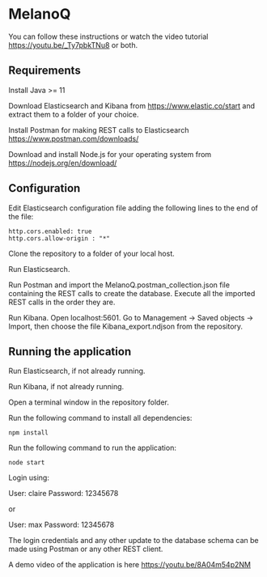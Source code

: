 # MelanoQ

You can follow these instructions or watch the video tutorial https://youtu.be/_Ty7pbkTNu8 or both.

## Requirements

Install Java >= 11

Download Elasticsearch and Kibana from https://www.elastic.co/start and extract them to a folder of your choice.



Install Postman for making REST calls to Elasticsearch https://www.postman.com/downloads/

Download and install Node.js for your operating system from https://nodejs.org/en/download/


## Configuration

Edit Elasticsearch configuration file adding the following lines to the end of the file:
```
http.cors.enabled: true
http.cors.allow-origin : "*"
```

Clone the repository to a folder of your local host.

Run Elasticsearch.

Run Postman and import the MelanoQ.postman_collection.json file containing the REST calls to create the database.
Execute all the imported REST calls in the order they are.

Run Kibana. Open localhost:5601.
Go to Management -> Saved objects -> Import, then choose the file Kibana_export.ndjson from the repository.

## Running the application

Run Elasticsearch, if not already running.

Run Kibana, if not already running.

Open a terminal window in the repository folder.

Run the following command to install all dependencies:

``` npm install ```

Run the following command to run the application:

``` node start ```

Login using:

User: claire
Password: 12345678

or

User: max
Password: 12345678

The login credentials and any other update to the database schema can be made using Postman or any other REST client.

A demo video of the application is here https://youtu.be/8A04m54p2NM
